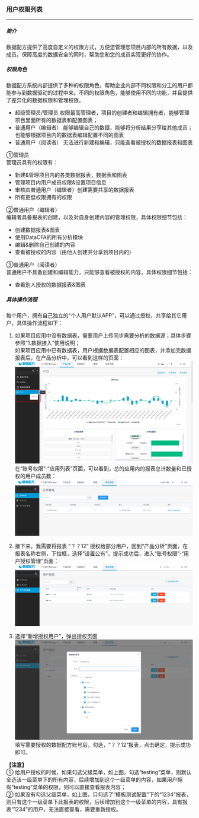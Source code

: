 ### 用户权限列表

---

##### 简介

数据配方提供了高度自定义的权限方式，方便您管理您项目内部的所有数据，以及成员。保障高度的数据安全的同时，帮助您和您的成员实现更好的协作。

##### 权限角色

数据配方系统内部提供了多种的权限角色，帮助企业内部不同权限和分工的用户都能参与到数据驱动的过程中来。不同的权限角色，能够使用不同的功能，并且提供了差异化的数据权限和管理权限。

* 超级管理员/管理员
  权限最高管理者，项目的创建者和编辑拥有者，能够管理项目里面所有的数据表和配置图表；
* 普通用户（编辑者）
  能够编辑自己的数据，能够将分析结果分享给其他成员；也能够根据项目内的数据表编辑配置不同的图表
* 普通用户（阅读者）
  无法进行新建和编辑，只能查看被授权的数据报表和图表

①管理员  
管理员具有的权限有：

* 新建&管理项目内的各类数据报表，数据表和图表
* 管理项目内用户成员权限&设置项目信息
* 审核由普通用户（编辑者）创建需要共享的数据报表
* 所有更低权限拥有的权限

②普通用户（编辑者）  
编辑者具备报表的创建，以及对自身创建内容的管理权限，具体权限细节包括：

* 创建数据报表&图表
* 使用DataCFA的所有分析模块
* 编辑&删除自己创建的内容
* 查看被授权的内容（由他人创建并分享到项目内的）

③普通用户（阅读者）  
普通用户不具备创建和编辑能力，只能够查看被授权的内容，具体权限细节包括：

* 查看别人授权的数据报表&图表

##### 具体操作流程

每个用户，拥有自己独立的“个人用户默认APP”，可以通过授权，共享给其它用户，具体操作流程如下：

1. 如果项目应用中没有数据表，需要用户上传同步需要分析的数据源；具体步骤参照“1.数据接入”使用说明；  
   如果项目应用中已有数据表，用户根据数据表配置相应的图表，并添加完数据报表后，在产品分析中，可以看到这样的页面：  
   ![](/assets/账号权限1.png)  
   在“账号权限”-“应用列表”页面，可以看到，总的应用内的报表总计数量和已授权的用户成员数：  
   ![](/assets/账号权限2.png)

2. 接下来，我需要将报表 “？？12” 授权给部分用户，回到“产品分析”页面，在报表名称右侧，下拉框，选择“设置公有”，提示成功后，进入“账号权限”-“用户授权管理”页面：  
   ![](/assets/账号权限3.png)

3. 选择“新增授权用户”，弹出授权页面  
   ![](/assets/账号权限4.png)  
   填写需要授权的数据配方账号后，勾选，“？？12”报表，点击确定，提示成功即可。

**【注意】**  
① 给用户授权的时候，如果勾选父级菜单，如上图，勾选“testing”菜单，则默认全选该一级菜单下的所有内容，后续增加到这个一级菜单的内容，如果用户拥有“testing”菜单的权限，则可以直接查看报表内容；  
② 如果没有勾选父级菜单，如上图，只勾选了“模板测试配置”下的“1234”报表，则只有这个一级菜单下此报表的权限，后续增加到这个一级菜单的内容，具有报表“1234”的用户，无法直接查看，需要重新授权。

